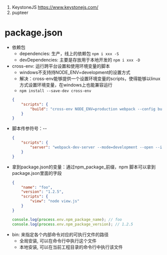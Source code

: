 1. KeystoneJS <https://www.keystonejs.com/>
2. pupteer
# package.json
- 依赖包
    - dependencies: 生产，线上的依赖包 `npm i xxx -S`
    - devDependencies: 主要是存放用于本地开发的 `npm i xxx -D`
- cross-env: 运行跨平台设置和使用环境变量的脚本
    - windows不支持持NODE_ENV=development的设置方式
    - 解决：cross-env能够提供一个设置环境变量的scripts，使得能够以linux方式设置环境变量，在windows上也能兼容运行
    - `npm install --save-dev cross-env`
    ```json
    {
        "scripts": {
            "build": "cross-env NODE_ENV=production webpack --config build/webpack.config.js"
        }
    }
    ```
- 脚本传参符号：--
    ```json
    {
        "scripts": {
            "server": "webpack-dev-server --mode=development --open --iframe=true"
        }
    }
    ```
- 拿到package.json的变量：通过npm_package_前缀，npm 脚本可以拿到package.json里面的字段
    ```json
    {
        "name": "foo",
        "version": "1.2.5",
        "scripts": {
            "view": "node view.js"
        }
    }
    ```
    ```javascript
    console.log(process.env.npm_package_name); // foo
    console.log(process.env.npm_package_version); // 1.2.5
    ```
- bin: 来指定各个内部命令对应的可执行文件的路径
    - 全局安装, 可以在命令行中执行这个文件
    - 本地安装, 可以在当前工程目录的命令行中执行该文件